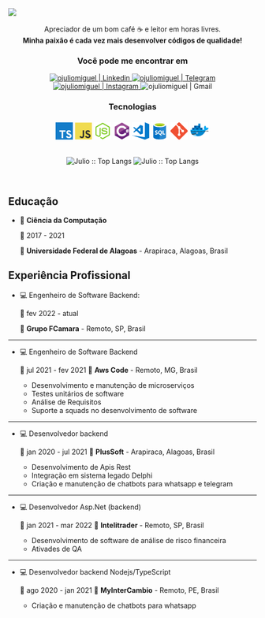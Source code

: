 <img src="https://i.ibb.co/9vx1G3L/cover.png" />

<p align="center">Apreciador de um bom café ☕ e leitor em horas livres. <br/> <b> Minha paixão é cada vez mais desenvolver códigos de qualidade! </b> </p>

<h3 align="center">Você pode me encontrar em</h3>

<div align="center">
    <a href="https://www.linkedin.com/in/j%C3%BAlio-miguel-82b8ab1a0"> 
         <img target="_blank" alt="ojuliomiguel | Linkedin" src="https://img.shields.io/badge/LinkedIn-0077B5?style=for-the-badge&logo=linkedin&logoColor=white&link=https://www.linkedin.com/in/j%C3%BAlio-miguel-82b8ab1a0/" />
    </a>
    <a href="https://t.me/juliomiguelsouza"> 
        <img  alt="ojuliomiguel | Telegram"  src="https://img.shields.io/badge/Telegram-2CA5E0?style=for-the-badge&logo=telegram&logoColor=white&link=https://t.me/juliomiguelsouza" />
    </a>
    <a href="https://instagram.com/solidcode42"> 
        <img  alt="ojuliomiguel | Instagram"  src="https://img.shields.io/badge/Instagram-E4405F?style=for-the-badge&logo=instagram&logoColor=white&link=https://instagram.com/solidcode42"/>
    </a>
    <a> 
        <img alt="ojuliomiguel | Gmail" src="https://img.shields.io/badge/Gmail-D14836?style=for-the-badge&logo=gmail&logoColor=white&link=mailto:juliomiguelsouzacosta@gmail.com" />
    </a>
     <br/>
    <h3>Tecnologias</h3>
    <img alt="Typescript" width="35px" src="assets/icons/ts.png" />
    <img alt="JavaScript" width="35px" src="assets/icons/js.png" />
    <img alt="Node.js" width="35px" src="assets/icons/nodejs.png" />
    <img alt="C#" width="35px" src="assets/icons/csharp.png" />
    <img alt="Visual Studio Code" width="35px" src="assets/icons/vscode.png" />
    <img alt="sql" width="35px" src="assets/icons/sql.png" />
    <img alt="git" width="35px" src="assets/icons/git.png" />
    <img alt="docker" width="40px" src="assets/icons/docker.png" />
    <br/>
    <br/>
    <!-- <h3>Atividades Recentes</h3> -->
</div>

<p align="center">
    <img align="center" height="165" src="https://github-readme-stats.vercel.app/api/top-langs/?username=ojuliomiguel&langs_count=8&layout=compact&theme=blueberry" alt="Julio :: Top Langs" />
    <img align="center"  src="https://github-readme-stats.vercel.app/api?username=ojuliomiguel&theme=blueberry&show_icons=true&count_private=true&include_all_commits=true&hide_title=true" alt="Julio :: Top Langs" />
</p>
            
<br />

## Educação
- 📖 **Ciência da Computação**
    
    📆 2017 - 2021

    📍 **Universidade Federal de Alagoas** - Arapiraca, Alagoas, Brasil

## Experiência Profissional

- :computer: Engenheiro de Software Backend:

    📆 fev 2022 - atual

    📍 **Grupo FCamara** - Remoto, SP, Brasil
---

- :computer: Engenheiro de Software Backend

    📆 jul 2021 - fev 2021 
    📍 **Aws Code** - Remoto, MG, Brasil
    
    - Desenvolvimento e manutenção de microserviços
    - Testes unitários de software
    - Análise de Requisitos
    - Suporte a squads no desenvolvimento de software 
---

- :computer: Desenvolvedor backend

    📆 jan 2020 - jul 2021
    📍 **PlusSoft** - Arapiraca, Alagoas, Brasil
    - Desenvolvimento de Apis Rest
    - Integração em sistema legado Delphi
    - Criação e manutenção de chatbots para whatsapp e telegram
---

- :computer: Desenvolvedor Asp.Net (backend)

    📆 jan 2021 - mar 2022
    📍 **Intelitrader** - Remoto, SP, Brasil
    
    - Desenvolvimento de software de análise de risco financeira
    - Ativades de QA
 ---
 
- :computer: Desenvolvedor backend Nodejs/TypeScript

    📆 ago 2020 - jan 2021
    📍 **MyInterCambio** - Remoto, PE, Brasil
    
    - Criação e manutenção de chatbots para whatsapp
 
<!--
**ojuliomiguel/ojuliomiguel** is a ✨ _special_ ✨ repository because its `README.md` (this file) appears on your GitHub profile.

Here are some ideas to get you started:

- 🔭 I’m currently working on ...
- 🌱 I’m currently learning ...
- 👯 I’m looking to collaborate on ...
- 🤔 I’m looking for help with ...
- 💬 Ask me about ...
- 📫 How to reach me: ...
- 😄 Pronouns: ...
- ⚡ Fun fact: ...
-->

[telegram]: https://t.me/juliomiguelsouza
[twitter]: https://twitter.com/ojuliomiguel
[gmail]: mailto:juliomiguelsouzacosta@gmailcom
[instagram]: https://www.instagram.com/solidcode42
